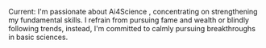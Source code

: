 Current:
I'm passionate about Ai4Science , concentrating on strengthening my fundamental skills. I refrain from pursuing fame and wealth or blindly following trends, instead, I'm committed to calmly pursuing breakthroughs in basic sciences.
